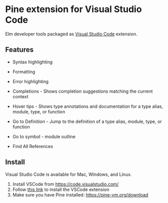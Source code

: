 # Pine extension for Visual Studio Code

Elm developer tools packaged as [Visual Studio Code](https://code.visualstudio.com/) extension.

## Features

+ Syntax highlighting
+ Formatting
+ Error highlighting

+ Completions - Shows completion suggestions matching the current context
+ Hover tips - Shows type annotations and documentation for a type alias, module, type, or function
+ Go to Definition - Jump to the definition of a type alias, module, type, or function
+ Go to symbol - module outline
+ Find All References

## Install

Visual Studio Code is available for Mac, Windows, and Linux.

1. Install VSCode from <https://code.visualstudio.com/>
2. Follow [this link](https://marketplace.visualstudio.com/items?itemName=Pine.pine) to install the VSCode extension
3. Make sure you have Pine installed: <https://pine-vm.org/download>
